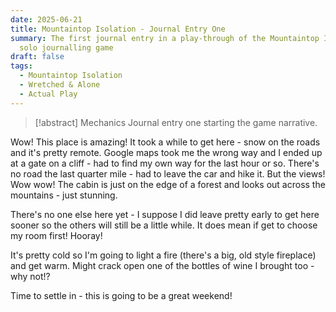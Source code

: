 ```yaml
---
date: 2025-06-21
title: Mountaintop Isolation - Journal Entry One
summary: The first journal entry in a play-through of the Mountaintop Isolation
  solo journalling game
draft: false
tags:
  - Mountaintop Isolation
  - Wretched & Alone
  - Actual Play
---
```

> [!abstract] Mechanics
> Journal entry one starting the game narrative.

Wow! This place is amazing! It took a while to get here - snow on the roads and it's pretty remote. Google maps took me the wrong way and I ended up at a gate on a cliff - had to find my own way for the last hour or so. There's no road the last quarter mile - had to leave the car and hike it. But the views! Wow wow! The cabin is just on the edge of a forest and looks out across the mountains - just stunning.

There's no one else here yet - I suppose I did leave pretty early to get here sooner so the others will still be a little while. It does mean if get to choose my room first! Hooray!

It's pretty cold so I'm going to light a fire (there's a big, old style fireplace) and get warm. Might crack open one of the bottles of wine I brought too - why not!? 

Time to settle in - this is going to be a great weekend!
